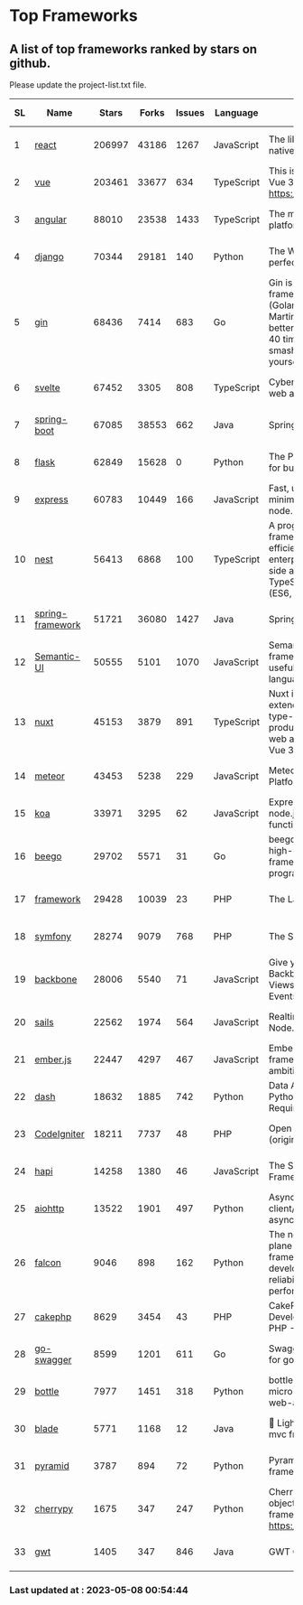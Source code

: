 # Top Frameworks
## A list of top frameworks ranked by stars on github.  
Please update the project-list.txt file.

| SL| Name  | Stars| Forks| Issues | Language | Description | Last Commit |
| --| ------| -----| ---- | ------ | -------- | ----------- | ----------- |
| 1 | [react](https://github.com/facebook/react) | 206997 | 43186 | 1267 | JavaScript | The library for web and native user interfaces | 2023-05-07 00:39:08 |
| 2 | [vue](https://github.com/vuejs/vue) | 203461 | 33677 | 634 | TypeScript | This is the repo for Vue 2. For Vue 3, go to https://github.com/vuejs/core | 2023-04-27 09:43:19 |
| 3 | [angular](https://github.com/angular/angular) | 88010 | 23538 | 1433 | TypeScript | The modern web developer’s platform | 2023-05-04 10:21:20 |
| 4 | [django](https://github.com/django/django) | 70344 | 29181 | 140 | Python | The Web framework for perfectionists with deadlines. | 2023-05-07 12:51:27 |
| 5 | [gin](https://github.com/gin-gonic/gin) | 68436 | 7414 | 683 | Go | Gin is a HTTP web framework written in Go (Golang). It features a Martini-like API with much better performance -- up to 40 times faster. If you need smashing performance, get yourself some Gin. | 2023-04-27 02:16:59 |
| 6 | [svelte](https://github.com/sveltejs/svelte) | 67452 | 3305 | 808 | TypeScript | Cybernetically enhanced web apps | 2023-05-05 14:06:22 |
| 7 | [spring-boot](https://github.com/spring-projects/spring-boot) | 67085 | 38553 | 662 | Java | Spring Boot | 2023-05-05 21:20:41 |
| 8 | [flask](https://github.com/pallets/flask) | 62849 | 15628 | 0 | Python | The Python micro framework for building web applications. | 2023-05-02 17:42:04 |
| 9 | [express](https://github.com/expressjs/express) | 60783 | 10449 | 166 | JavaScript | Fast, unopinionated, minimalist web framework for node. | 2023-02-26 18:34:32 |
| 10 | [nest](https://github.com/nestjs/nest) | 56413 | 6868 | 100 | TypeScript | A progressive Node.js framework for building efficient, scalable, and enterprise-grade server-side applications on top of TypeScript & JavaScript (ES6, ES7, ES8) 🚀 | 2023-04-27 07:18:13 |
| 11 | [spring-framework](https://github.com/spring-projects/spring-framework) | 51721 | 36080 | 1427 | Java | Spring Framework | 2023-05-05 19:53:52 |
| 12 | [Semantic-UI](https://github.com/Semantic-Org/Semantic-UI) | 50555 | 5101 | 1070 | JavaScript | Semantic is a UI component framework based around useful principles from natural language. | 2023-01-11 17:05:32 |
| 13 | [nuxt](https://github.com/nuxt/nuxt) | 45153 | 3879 | 891 | TypeScript | Nuxt is an intuitive and extendable way to create type-safe, performant and production-grade full-stack web apps and websites with Vue 3. | 2023-05-06 22:00:50 |
| 14 | [meteor](https://github.com/meteor/meteor) | 43453 | 5238 | 229 | JavaScript | Meteor, the JavaScript App Platform | 2023-05-04 12:34:07 |
| 15 | [koa](https://github.com/koajs/koa) | 33971 | 3295 | 62 | JavaScript | Expressive middleware for node.js using ES2017 async functions | 2023-04-12 09:49:59 |
| 16 | [beego](https://github.com/beego/beego) | 29702 | 5571 | 31 | Go | beego is an open-source, high-performance web framework for the Go programming language. | 2023-03-09 07:19:01 |
| 17 | [framework](https://github.com/laravel/framework) | 29428 | 10039 | 23 | PHP | The Laravel Framework. | 2023-05-05 19:47:22 |
| 18 | [symfony](https://github.com/symfony/symfony) | 28274 | 9079 | 768 | PHP | The Symfony PHP framework | 2023-05-07 12:04:08 |
| 19 | [backbone](https://github.com/jashkenas/backbone) | 28006 | 5540 | 71 | JavaScript | Give your JS App some Backbone with Models, Views, Collections, and Events | 2023-01-04 11:09:21 |
| 20 | [sails](https://github.com/balderdashy/sails) | 22562 | 1974 | 564 | JavaScript | Realtime MVC Framework for Node.js | 2023-02-17 22:35:42 |
| 21 | [ember.js](https://github.com/emberjs/ember.js) | 22447 | 4297 | 467 | JavaScript | Ember.js - A JavaScript framework for creating ambitious web applications | 2023-05-04 21:09:02 |
| 22 | [dash](https://github.com/plotly/dash) | 18632 | 1885 | 742 | Python | Data Apps & Dashboards for Python. No JavaScript Required. | 2023-04-26 20:13:33 |
| 23 | [CodeIgniter](https://github.com/bcit-ci/CodeIgniter) | 18211 | 7737 | 48 | PHP | Open Source PHP Framework (originally from EllisLab) | 2023-04-07 17:57:13 |
| 24 | [hapi](https://github.com/hapijs/hapi) | 14258 | 1380 | 46 | JavaScript | The Simple, Secure Framework Developers Trust | 2023-04-24 22:09:20 |
| 25 | [aiohttp](https://github.com/aio-libs/aiohttp) | 13522 | 1901 | 497 | Python | Asynchronous HTTP client/server framework for asyncio and Python | 2023-05-07 23:04:02 |
| 26 | [falcon](https://github.com/falconry/falcon) | 9046 | 898 | 162 | Python | The no-magic web data plane API and microservices framework for Python developers, with a focus on reliability, correctness, and performance at scale. | 2023-01-18 20:42:26 |
| 27 | [cakephp](https://github.com/cakephp/cakephp) | 8629 | 3454 | 43 | PHP | CakePHP: The Rapid Development Framework for PHP - Official Repository | 2023-05-04 15:23:51 |
| 28 | [go-swagger](https://github.com/go-swagger/go-swagger) | 8599 | 1201 | 611 | Go | Swagger 2.0 implementation for go | 2023-05-06 01:18:25 |
| 29 | [bottle](https://github.com/bottlepy/bottle) | 7977 | 1451 | 318 | Python | bottle.py is a fast and simple micro-framework for python web-applications. | 2022-09-05 15:24:52 |
| 30 | [blade](https://github.com/lets-blade/blade) | 5771 | 1168 | 12 | Java | :rocket: Lightning fast and elegant mvc framework for Java8 | 2022-05-10 12:38:06 |
| 31 | [pyramid](https://github.com/Pylons/pyramid) | 3787 | 894 | 72 | Python | Pyramid - A Python web framework | 2023-02-16 13:50:59 |
| 32 | [cherrypy](https://github.com/cherrypy/cherrypy) | 1675 | 347 | 247 | Python | CherryPy is a pythonic, object-oriented HTTP framework.      https://cherrypy.dev | 2023-05-04 23:04:12 |
| 33 | [gwt](https://github.com/gwtproject/gwt) | 1405 | 347 | 846 | Java | GWT Open Source Project | 2023-04-27 13:53:19 |

### Last updated at : 2023-05-08 00:54:44
